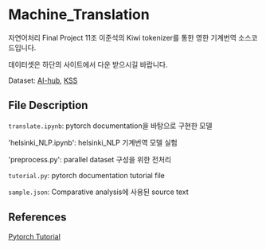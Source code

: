 # Machine_Translation
자연어처리 Final Project 11조 이준석의 Kiwi tokenizer를 통한 영한 기계번역 소스코드입니다.

데이터셋은 하단의 사이트에서 다운 받으시길 바랍니다.

Dataset: [AI-hub](https://aihub.or.kr/aihubdata/data/view.do?currMenu=115&topMenu=100&aihubDataSe=realm&dataSetSn=71265), [KSS](https://github.com/warnikchow/kosp2e)

## File Description
`translate.ipynb`: pytorch documentation을 바탕으로 구현한 모델

'helsinki_NLP.ipynb': helsinki_NLP 기계번역 모델 실험

'preprocess.py': parallel dataset 구성을 위한 전처리

`tutorial.py`: pytorch documentation tutorial file

`sample.json`: Comparative analysis에 사용된 source text

## References
[Pytorch Tutorial](https://pytorch.org/tutorials/beginner/translation_transformer.html)
